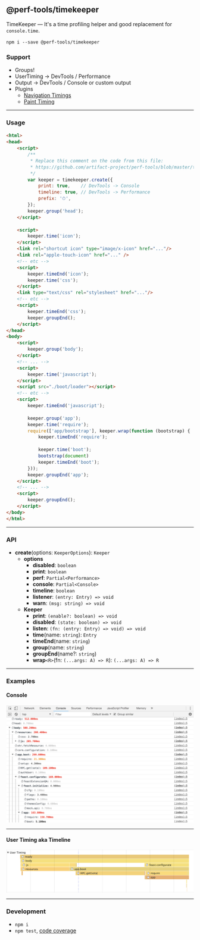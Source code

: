 @perf-tools/timekeeper
----------------------
TimeKeeper — It's a time profiling helper and good replacement for `console.time`.

```
npm i --save @perf-tools/timekeeper
```

### Support

 - Groups!
 - UserTiming -> DevTools / Performance
 - Output -> DevTools / Console or custom output
 - Plugins
   - [Navigation Timings](./timings/navigation)
   - [Paint Timing](./timings/paint)

 ---

### Usage

```html
<html>
<head>
	<script>
		/**
		 * Replace this comment on the code from this file:
		 * https://github.com/artifact-project/perf-tools/blob/master/timekeeper/timekeeper.js
		 */
		var keeper = timekeeper.create({
			print: true,    // DevTools -> Console
			timeline: true, // DevTools -> Performance
			prefix: '⏱',
		});
		keeper.group('head');
	</script>

	<script>
		keeper.time('icon');
	</script>
	<link rel="shortcut icon" type="image/x-icon" href="..."/>
	<link rel="apple-touch-icon" href="..." />
	<!-- etc -->
	<script>
		keeper.timeEnd('icon');
		keeper.time('css');
	</script>
	<link type="text/css" rel="stylesheet" href="..."/>
	<!-- etc -->
	<script>
		keeper.timeEnd('css');
		keeper.groupEnd();
	</script>
</head>
<body>
	<script>
		keeper.group('body');
	</script>
	<!-- ... -->
	<script>
		keeper.time('javascript');
	</script>
	<script src="./boot/loader"></script>
	<!-- etc -->
	<script>
		keeper.timeEnd('javascript');

		keeper.group('app');
		keeper.time('require');
		require(['app/bootstrap'], keeper.wrap(function (bootstrap) {
			keeper.timeEnd('require');

			keeper.time('boot');
			bootstrap(document)
			keeper.timeEnd('boot');
		}));
		keeper.groupEnd('app');
	</script>
	<!-- ... -->
	<script>
		keeper.groupEnd();
	</script>
</body>
</html>
```

---

### API

- **create**(options: `KeeperOptions`): `Keeper`
  - **options**
    - **disabled**: `boolean`
    - **print**: `boolean`
	- **perf**: `Partial<Performance>`
	- **console**: `Partial<Console>`
	- **timeline**: `boolean`
	- **listener**: `(entry: Entry) => void`
	- **warn**: `(msg: string) => void`
  - **Keeper**
    - **print**: `(enable?: boolean) => void`
    - **disabled**: `(state: boolean) => void`
    - **listen**: `(fn: (entry: Entry) => void) => void`
    - **time**(name: `string`): `Entry`
    - **timeEnd**(name: `string`)
    - **group**(name: `string`)
    - **groupEnd**(name?: `string`)
    - **wrap**`<R>`(fn: `(...args: A) => R`): `(...args: A) => R`

---

### Examples

#### Console

![DevTools / Console](./__docs__/console.png)

---

#### User Timing aka Timeline

![DevTools / Timelime](./__docs__/timeline.png)

---

### Development

 - `npm i`
 - `npm test`, [code coverage](./coverage/lcov-report/index.html)
